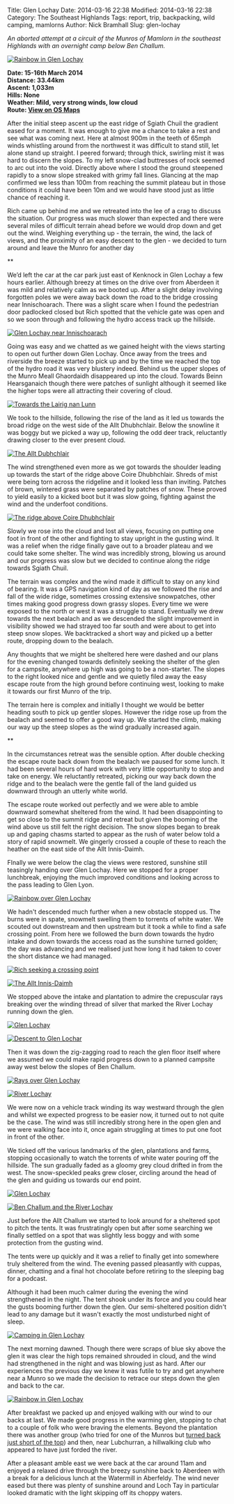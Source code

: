 Title: Glen Lochay
Date: 2014-03-16 22:38
Modified: 2014-03-16 22:38
Category: The Southeast Highlands
Tags: report, trip, backpacking, wild camping, mamlorns
Author: Nick Bramhall
Slug: glen-lochay

_An aborted attempt at a circuit of the Munros of Mamlorn in the southeast Highlands with an overnight camp below Ben Challum._

[![Rainbow in Glen Lochay](http://farm4.staticflickr.com/3769/13200397064_8fef93556e_b.jpg)](http://flic.kr/p/m7tu9Q "Rainbow in Glen Lochay by Nick Bramhall, on Flickr")

<!--more-->

**Date: 15-16th March 2014  
Distance: 33.44km  
Ascent: 1,033m  
Hills: None          
Weather: Mild, very strong winds, low cloud               
Route: [View on OS Maps](https://www.invertedworld.co.uk/hillwalking/hillwalk/251)**

After the initial steep ascent up the east ridge of Sgiath Chuil the gradient eased for a moment. It was enough to give me a chance to take a rest and see what was coming next. Here at almost 900m in the teeth of 65mph winds whistling around from the northwest it was difficult to stand still, let alone stand up straight. I peered forward; through thick, swirling mist it was hard to discern the slopes. To my left snow-clad buttresses of rock seemed to arc out into the void. Directly above where I stood the ground steepened rapidly to a snow slope streaked with grimy fall lines. Glancing at the map confirmed we less than 100m from reaching the summit plateau but in those conditions it could have been 10m and we would have stood just as little chance of reaching it.

Rich came up behind me and we retreated into the lee of a crag to discuss the situation. Our progress was much slower than expected and there were several miles of difficult terrain ahead before we would drop down and get out the wind. Weighing everything up - the terrain, the wind, the lack of views, and the proximity of an easy descent to the glen - we decided to turn around and leave the Munro for another day

**

We’d left the car at the car park just east of Kenknock in Glen Lochay a few hours earlier. Although breezy at times on the drive over from Aberdeen it was mild and relatively calm as we booted up. After a slight delay involving forgotten poles we were away back down the road to the bridge crossing near Innischoarach. There was a slight scare when I found the pedestrian door padlocked closed but Rich spotted that the vehicle gate was open and so we soon through and following the hydro access track up the hillside.

[![Glen Lochay near Innischoarach](http://farm4.staticflickr.com/3733/13201637425_70b11559e4_b.jpg)](http://flic.kr/p/m7zQSn "Glen Lochay near Innischoarach by Nick Bramhall, on Flickr")

Going was easy and we chatted as we gained height with the views starting to open out further down Glen Lochay. Once away from the trees and riverside the breeze started to pick up and by the time we reached the top of the hydro road it was very blustery indeed. Behind us the upper slopes of the Munro Meall Ghaordaidh disappeared up into the cloud. Towards Beinn Hearsganaich though there were patches of sunlight although it seemed like the higher tops were all attracting their covering of cloud.

[![Towards the Lairig nan Lunn](http://farm4.staticflickr.com/3773/13201699103_a08b534f09_b.jpg)](http://flic.kr/p/m7AacM "Towards the Lairig nan Lunn by Nick Bramhall, on Flickr")

We took to the hillside, following the rise of the land as it led us towards the broad ridge on the west side of the Allt Dhubhchlair. Below the snowline it was boggy but we picked a way up, following the odd deer track, reluctantly drawing closer to the ever present cloud.

[![The Allt Dubhchlair](http://farm3.staticflickr.com/2846/13201748593_8b4c1e45ba_b.jpg)](http://flic.kr/p/m7ApV4 "The Allt Dubhchlair by Nick Bramhall, on Flickr")

The wind strengthened even more as we got towards the shoulder leading up towards the start of the ridge above Coire Dhubhchlair. Shreds of mist were being torn across the ridgeline and it looked less than inviting. Patches of brown, wintered grass were separated by patches of snow. These proved to yield easily to a kicked boot but it was slow going, fighting against the wind and the underfoot conditions. 

[![The ridge above Coire Dhubhchlair](http://farm3.staticflickr.com/2797/13201556363_930e3da583_b.jpg)](http://flic.kr/p/m7zqLK "The ridge above Coire Dhubhchlair by Nick Bramhall, on Flickr")

Slowly we rose into the cloud and lost all views, focusing on putting one foot in front of the other and fighting to stay upright in the gusting wind. It was a relief when the ridge finally gave out to a broader plateau and we could take some shelter. The wind was incredibly strong, blowing us around and our progress was slow but we decided to continue along the ridge towards Sgiath Chuil.

The terrain was complex and the wind made it difficult to stay on any kind of bearing. It was a GPS navigation kind of day as we followed the rise and fall of the wide ridge, sometimes crossing extensive snowpatches, other times making good progress down grassy slopes. Every time we were exposed to the north or west it was a struggle to stand. Eventually we drew towards the next bealach and as we descended the slight improvement in visibility showed we had strayed too far south and were about to get into steep snow slopes. We backtracked a short way and picked up a better route, dropping down to the bealach. 

Any thoughts that we might be sheltered here were dashed and our plans for the evening changed towards definitely seeking the shelter of the glen for a campsite, anywhere up high was going to be a non-starter. The slopes to the right looked nice and gentle and we quietly filed away the easy escape route from the high ground before continuing west, looking to make it towards our first Munro of the trip.

The terrain here is complex and initially I thought we would be better heading south to pick up gentler slopes. However the ridge rose up from the bealach and seemed to offer a good way up. We started the climb, making our way up the steep slopes as the wind gradually increased again.

**

In the circumstances retreat was the sensible option. After double checking the escape route back down from the bealach we paused for some lunch. It had been several hours of hard work with very little opportunity to stop and take on energy. We reluctantly retreated, picking our way back down the ridge and to the bealach were the gentle fall of the land guided us downward through an utterly white world.

The escape route worked out perfectly and we were able to amble downward somewhat sheltered from the wind. It had been disappointing to get so close to the summit ridge and retreat but given the booming of the wind above us still felt the right decision. The snow slopes began to break up and gaping chasms started to appear as the rush of water below told a story of rapid snowmelt. We gingerly crossed a couple of these to reach the heather on the east side of the Allt Innis-Daimh. 

FInally we were below the clag the views were restored, sunshine still teasingly handing over Glen Lochay. Here we stopped for a proper lunchbreak, enjoying the much improved conditions and looking across to the pass leading to Glen Lyon.

[![Rainbow over Glen Lochay](http://farm4.staticflickr.com/3665/13201608803_d978ce3414_b.jpg)](http://flic.kr/p/m7zGmT "Rainbow over Glen Lochay by Nick Bramhall, on Flickr")

We hadn't descended much further when a new obstacle stopped us. The burns were in spate, snowmelt swelling them to torrents of white water. We scouted out downstream and then upstream but it took a while to find a safe crossing point. From here we followed the burn down towards the hydro intake and down towards the access road as the sunshine turned golden; the day was advancing and  we realised just how long it had taken to cover the short distance we had managed.

[![Rich seeking a crossing point](http://farm4.staticflickr.com/3815/13201715554_fb53ec27e4_b.jpg)](http://flic.kr/p/m7Af6q "Rich seeking a crossing point by Nick Bramhall, on Flickr")

[![The Allt Innis-Daimh](http://farm3.staticflickr.com/2788/13201331835_3fd117f0bd_b.jpg)](http://flic.kr/p/m7yh2z "The Allt Innis-Daimh by Nick Bramhall, on Flickr")

We stopped above the intake and plantation to admire the crepuscular rays breaking over the winding thread of silver that marked the River Lochay running down the glen.

[![Glen Lochay](http://farm4.staticflickr.com/3753/13200366075_a35c529079_b.jpg)](http://flic.kr/p/m7tjWx "Glen Lochay by Nick Bramhall, on Flickr")

[![Descent to Glen Lochar](http://farm3.staticflickr.com/2851/13200383713_b5ec8977bf_b.jpg)](http://flic.kr/p/m7tqbD "Descent to Glen Lochar by Nick Bramhall, on Flickr")

Then it was down the zig-zagging road to reach the glen floor itself where we assumed we could make rapid progress down to a planned campsite away west below the slopes of Ben Challum.

[![Rays over Glen Lochay](http://farm3.staticflickr.com/2848/13200530394_5b1a42ab85_b.jpg)](http://flic.kr/p/m7uaMC "Rays over Glen Lochay by Nick Bramhall, on Flickr")

[![River Lochay](http://farm4.staticflickr.com/3733/13200290893_3d0039209c_b.jpg)](http://flic.kr/p/m7sWAi "River Lochay by Nick Bramhall, on Flickr")

We were now on a vehicle track winding its way westward through the glen and whilst we expected progress to be easier now, it turned out to not quite be the case. The wind was still incredibly strong here in the open glen and we were walking face into it, once again struggling at times to put one foot in front of the other.

We ticked off the various landmarks of the glen, plantations and farms, stopping occasionally to watch the torrents of white water pouring off the hillside. The sun gradually faded as a gloomy grey cloud drifted in from the west. The snow-speckled peaks grew closer, circling around the head of the glen and guiding us towards our end point.

[![Glen Lochay](http://farm3.staticflickr.com/2767/13200126845_8923422c11_b.jpg)](http://flic.kr/p/m7s6PT "Glen Lochay by Nick Bramhall, on Flickr")

[![Ben Challum and the River Lochay](http://farm3.staticflickr.com/2804/13201336583_7bd820afb7_b.jpg)](http://flic.kr/p/m7yirr "Ben Challum and the River Lochay by Nick Bramhall, on Flickr")

Just before the Allt Challum we started to look around for a sheltered spot to pitch the tents. It was frustratingly open but after some searching we finally settled on a spot that was slightly less boggy and with some protection from the gusting wind. 

The tents were up quickly and it was a relief to finally get into somewhere truly sheltered from the wind. The evening passed pleasantly with cuppas, dinner, chatting and a final hot chocolate before retiring to the sleeping bag for a podcast.

Although it had been much calmer during the evening the wind strengthened in the night. The tent shook under its force and you could hear the gusts booming further down the glen.  Our semi-sheltered position didn't lead to any damage but it wasn't exactly the most undisturbed night of sleep.

[![Camping in Glen Lochay](http://farm4.staticflickr.com/3808/13199815694_763a068156_b.jpg)](http://flic.kr/p/m7qvkd "Camping in Glen Lochay by Nick Bramhall, on Flickr")

The next morning dawned. Though there were scraps of blue sky above the glen it was clear the high tops remained shrouded in cloud, and the wind had strengthened in the night and was blowing just as hard. After our experiences the previous day we knew it was futile to try and get anywhere near a Munro so we made the decision to retrace our steps down the glen and back to the car.

[![Rainbow in Glen Lochay](http://farm4.staticflickr.com/3769/13200397064_8fef93556e_b.jpg)](http://flic.kr/p/m7tu9Q "Rainbow in Glen Lochay by Nick Bramhall, on Flickr")

After breakfast we packed up and enjoyed walking with our wind to our backs at last. We made good progress in the warming glen, stopping to chat to a couple of folk who were braving the elements. Beyond the plantation there was another group (who tried for one of the Munros but [turned back just short of the top](https://twitter.com/realandyblack/status/445694635256872961)) and then, near Lubchurran, a hillwalking club who appeared to have just forded the river.

After a pleasant amble east we were back at the car around 11am and enjoyed a relaxed drive through the breezy sunshine back to Aberdeen with a break for a delicious lunch at the Watermill in Aberfeldy. The wind never eased but there was plenty of sunshine around and Loch Tay in particular looked dramatic with the light skipping off its choppy waters.